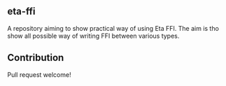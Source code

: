 eta-ffi
--------

A repository aiming to show practical way of using Eta FFI. The aim is
tho show all possible way of writing FFI between various types.

Contribution
--------------

Pull request welcome!


